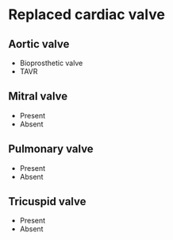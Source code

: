 # Replaced cardiac valve

## Aortic valve

- Bioprosthetic valve
- TAVR

## Mitral valve

- Present
- Absent

## Pulmonary valve

- Present
- Absent

## Tricuspid valve

- Present
- Absent